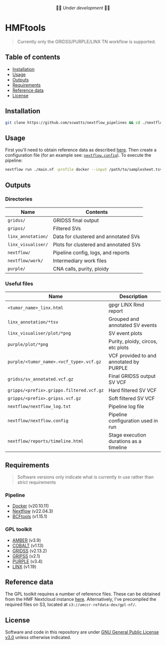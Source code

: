 &nbsp;
&nbsp;
&nbsp;
<p align="center">
🚧🚨 <em>Under development</em> 🚨🚧
</p>

# HMFtools

> Currently only the GRIDSS/PURPLE/LINX TN workflow is supported.

## Table of contents

* [Installation](#installation)
* [Usage](#usage)
* [Outputs](#outputs)
* [Requirements](#requirements)
* [Reference data](#reference-data)
* [License](#license)

## Installation

```bash
git clone https://github.com/scwatts/nextflow_pipelines && cd ./nextflow_pipelines/hmftools/
```

## Usage

First you'll need to obtain reference data as described [here](#reference-data). Then create a configuration file (for
an example see: [`nextflow.config`](nextflow.config)). To execute the pipeline:

```bash
nextflow run ./main.nf -profile docker --input /path/to/samplesheet.tsv --outdir ./output/
```

## Outputs

### Directories

| Name                  | Contents                              |
| ---                   | ---                                   |
| `gridss/`             | GRIDSS final output                   |
| `gripss/`             | Filtered SVs                          |
| `linx_annotation/`    | Data for clustered and annotated SVs  |
| `linx_visualiser/`    | Plots for clustered and annotated SVs |
| `nextflow/`           | Pipeline config, logs, and reports    |
| `nextflow/work/`      | Intermediary work files               |
| `purple/`             | CNA calls, purity, ploidy             |

### Useful files

| Name                                      | Description                               |
| ---                                       | ---                                       |
| `<tumor_name>_linx.html`                  | gpgr LINX Rmd report                      |
| `linx_annotation/*tsv`                    | Grouped and annotated SV events           |
| `linx_visualiser/plot/*png`               | SV event plots                            |
| `purple/plot/*png`                        | Purity, ploidy, circos, etc plots         |
| `purple/<tumor_name>.<vcf_type>.vcf.gz`   | VCF provided to and annotated by PURPLE   |
| `gridss/sv_annotated.vcf.gz`              | Final GRIDSS output SV VCF                |
| `gripps/<prefix>.gripps.filtered.vcf.gz`  | Hard filtered SV VCF                      |
| `gripps/<prefix>.gripss.vcf.gz`           | Soft filtered SV VCF                      |
| `nextflow/nextflow_log.txt`               | Pipeline log file                         |
| `nextflow/nextflow.config`                | Pipeline configuration used in run        |
| `nextflow/reports/timeline.html`          | Stage execution durations as a timeline   |

## Requirements

> Software versions only indicate what is currently in use rather than strict requirements

### Pipeline

* [Docker](https://www.docker.com/get-started) (v20.10.11)
* [Nextflow](https://www.nextflow.io/) (v22.04.3)
* [BCFtools](https://www.htslib.org/) (v1.15.1)

### GPL toolkit

* [AMBER](https://github.com/hartwigmedical/hmftools/blob/master/amber/) (v3.9)
* [COBALT](https://github.com/hartwigmedical/hmftools/blob/master/cobalt/) (v1.13)
* [GRIDSS](https://github.com/PapenfussLab/gridss) (v2.13.2)
* [GRIPSS](https://github.com/hartwigmedical/hmftools/blob/master/gripss/) (v2.1)
* [PURPLE](https://github.com/hartwigmedical/hmftools/blob/master/purple/) (v3.4)
* [LINX](https://github.com/hartwigmedical/hmftools/blob/master/linx/) (v1.19)

## Reference data

The GPL toolkit requires a number of reference files. These can be obtained from the HMF Nextcloud instance
[here](https://nextcloud.hartwigmedicalfoundation.nl/s/LTiKTd8XxBqwaiC?path=%2FHMFTools-Resources). Alternatively, I've
precompiled the required files on S3, located at `s3://umccr-refdata-dev/gpl-nf/`.

## License

Software and code in this repository are under [GNU General Public License
v3.0](https://www.gnu.org/licenses/gpl-3.0.en.html) unless otherwise indicated.
